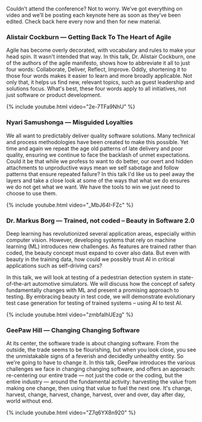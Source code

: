 Couldn’t attend the conference? Not to worry. We’ve got everything on video and we’ll be posting each keynote here as soon as they’ve been edited. Check back here every now and then for new material.

### Alistair Cockburn — Getting Back To The Heart of Agile

Agile has become overly decorated, with vocabulary and rules to make your
head spin. It wasn't intended that way. In this talk, Dr. Alistair Cockburn,
one of the authors of the agile manifesto, shows how to abbreviate it all to
just four words: Collaborate, Deliver, Reflect, Improve. Oddly, shortening it
to those four words makes it easier to learn and more broadly applicable. Not
only that, it helps us find new, relevant topics, such as guest leadership
and solutions focus. What's best, these four words apply to all initiatives,
not just software or product development.

{% include youtube.html video="2e-7TFa9NhU" %}

### Nyari Samushonga — Misguided Loyalties

We all want to predictably deliver quality software solutions. Many
technical and process methodologies have been created to make this
possible. Yet time and again we repeat the age old patterns of late
delivery and poor quality, ensuring we continue to face the backlash of
unmet expectations. Could it be that while we profess to want to do better,
our overt and hidden attachments to unproductive ways mean we self sabotage
and follow patterns that ensure repeated failure? In this talk I'd like us
to peel away the layers and take a close look at some of the ways that what
we do ensures we do not get what we want. We have the tools to win we just
need to choose to use them.

{% include youtube.html video="_MbJ64I-FZc" %}

### Dr. Markus Borg — Trained, not coded – Beauty in Software 2.0

Deep learning has revolutionized several application areas, especially within
computer vision. However, developing systems that rely on machine learning (ML)
introduces new challenges. As features are trained rather than coded, the beauty
concept must expand to cover also data. But even with beauty in the training data,
how could we possibly trust AI in critical applications such as self-driving cars?

In this talk, we will look at testing of a pedestrian detection system in
state-of-the-art automotive simulators. We will discuss how the concept of
safety fundamentally changes with ML and present a promising approach to testing.
By embracing beauty in test code, we will demonstrate evolutionary test case
generation for testing of trained systems – using AI to test AI.

{% include youtube.html video="zmbfaIhUEzg" %}

### GeePaw Hill — Changing Changing Software

At its center, the software trade is about changing software. From the outside,
the trade seems to be flourishing, but when you look close, you see the
unmistakable signs of a feverish and decidedly unhealthy entity. So we're going
to have to change it. In this talk, GeePaw introduces the various challenges we
face in changing changing software, and offers an approach: re-centering our
entire trade — not just the code or the coding, but the entire industry — around
the fundamental activity: harvesting the value from making one change, then using
that value to fuel the next one. It's change, harvest, change, harvest, change,
harvest, over and over, day after day, world without end.

{% include youtube.html video="Z7q6YX8n920" %}
